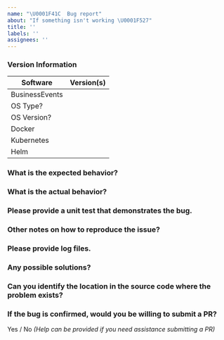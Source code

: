 ```yaml
---
name: "\U0001F41C  Bug report"
about: "If something isn't working \U0001F527"
title: ''
labels: ''
assignees: ''
---
```

### Version Information
| Software       | Version(s)     |
| -------------- | -------------- |
| BusinessEvents |                |
| OS Type?       |                |
| OS Version?    |                |
| Docker         |                |
| Kubernetes     |                |
| Helm           |                |

### What is the expected behavior?

### What is the actual behavior?

### Please provide a unit test that demonstrates the bug.

### Other notes on how to reproduce the issue?

### Please provide log files.

### Any possible solutions?

### Can you identify the location in the source code where the problem exists?

### If the bug is confirmed, would you be willing to submit a PR?
Yes / No _(Help can be provided if you need assistance submitting a PR)_
